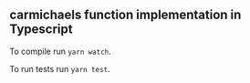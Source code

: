 ## carmichaels function implementation in Typescript
 To compile run `yarn watch`.
 
 To run tests run `yarn test`.

